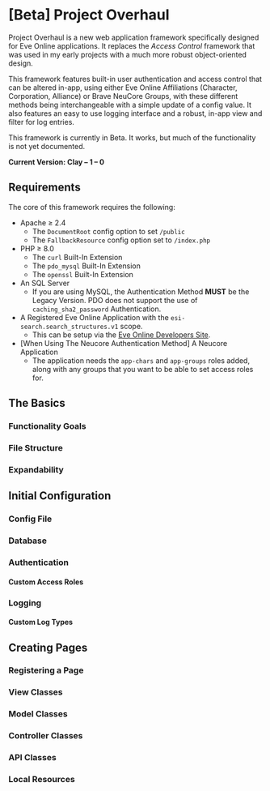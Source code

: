 # [Beta] Project Overhaul

Project Overhaul is a new web application framework specifically designed for Eve Online applications. It replaces the *Access Control* framework that was used in my early projects with a much more robust object-oriented design.

This framework features built-in user authentication and access control that can be altered in-app, using either Eve Online Affiliations (Character, Corporation, Alliance) or Brave NeuCore Groups, with these different methods being interchangeable with a simple update of a config value. It also features an easy to use logging interface and a robust, in-app view and filter for log entries.

This framework is currently in Beta. It works, but much of the functionality is not yet documented.

**Current Version: Clay – 1 – 0**

## Requirements

The core of this framework requires the following:

* Apache ≥ 2.4
  * The `DocumentRoot` config option to set `/public`
  * The `FallbackResource` config option set to `/index.php`
* PHP ≥ 8.0
  * The `curl` Built-In Extension
  * The `pdo_mysql` Built-In Extension
  * The `openssl` Built-In Extension
* An SQL Server
  * If you are using MySQL, the Authentication Method **MUST** be the Legacy Version. PDO does not support the use of `caching_sha2_password` Authentication.
* A Registered Eve Online Application with the `esi-search.search_structures.v1` scope.
  * This can be setup via the [Eve Online Developers Site](https://developers.eveonline.com/).
* [When Using The Neucore Authentication Method] A Neucore Application
  * The application needs the `app-chars` and `app-groups` roles added, along with any groups that you want to be able to set access roles for.

## The Basics

### Functionality Goals

### File Structure

### Expandability

## Initial Configuration

### Config File

### Database

### Authentication

#### Custom Access Roles

### Logging

#### Custom Log Types

## Creating Pages

### Registering a Page

### View Classes

### Model Classes

### Controller Classes

### API Classes

### Local Resources

